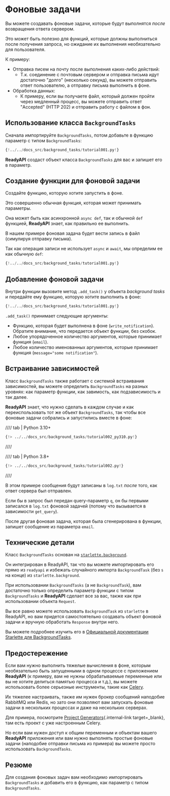# Фоновые задачи

Вы можете создавать фоновые задачи, которые будут выполнятся *после* возвращения ответа сервером.

Это может быть полезно для функций, которые должны выполниться после получения запроса, но ожидание их выполнения необязательно для пользователя.

К примеру:

* Отправка писем на почту после выполнения каких-либо действий:
    * Т.к. соединение с почтовым сервером и отправка письма идут достаточно "долго" (несколько секунд), вы можете отправить ответ пользователю, а отправку письма выполнить в фоне.
* Обработка данных:
    * К примеру, если вы получаете файл, который должен пройти через медленный процесс, вы можете отправить ответ "Accepted" (HTTP 202) и отправить работу с файлом в фон.

## Использование класса `BackgroundTasks`

Сначала импортируйте `BackgroundTasks`, потом добавьте в функцию параметр с типом `BackgroundTasks`:

```Python hl_lines="1  13"
{!../../docs_src/background_tasks/tutorial001.py!}
```

**ReadyAPI** создаст объект класса `BackgroundTasks` для вас и запишет его в параметр.

## Создание функции для фоновой задачи

Создайте функцию, которую хотите запустить в фоне.

Это совершенно обычная функция, которая может принимать параметры.

Она может быть как асинхронной `async def`, так и обычной `def` функцией, **ReadyAPI** знает, как правильно ее выполнить.

В нашем примере фоновая задача будет вести запись в файл (симулируя отправку письма).

Так как операция записи не использует `async` и `await`, мы определим ее как обычную `def`:

```Python hl_lines="6-9"
{!../../docs_src/background_tasks/tutorial001.py!}
```

## Добавление фоновой задачи

Внутри функции вызовите метод `.add_task()` у объекта *background tasks* и передайте ему функцию, которую хотите выполнить в фоне:

```Python hl_lines="14"
{!../../docs_src/background_tasks/tutorial001.py!}
```

`.add_task()` принимает следующие аргументы:

* Функцию, которая будет выполнена в фоне (`write_notification`). Обратите внимание, что передается объект функции, без скобок.
* Любое упорядоченное количество аргументов, которые принимает функция (`email`).
* Любое количество именованных аргументов, которые принимает функция (`message="some notification"`).

## Встраивание зависимостей

Класс `BackgroundTasks` также работает с системой встраивания зависимостей, вы можете определить `BackgroundTasks` на разных уровнях: как параметр функции, как завимость, как подзависимость и так далее.

**ReadyAPI** знает, что нужно сделать в каждом случае и как переиспользовать тот же объект `BackgroundTasks`, так чтобы все фоновые задачи собрались и запустились вместе в фоне:

//// tab | Python 3.10+

```Python hl_lines="11  13  20  23"
{!> ../../docs_src/background_tasks/tutorial002_py310.py!}
```

////

//// tab | Python 3.8+

```Python hl_lines="13  15  22  25"
{!> ../../docs_src/background_tasks/tutorial002.py!}
```

////

В этом примере сообщения будут записаны в `log.txt` *после* того, как ответ сервера был отправлен.

Если бы в запрос был передан query-параметр `q`, он бы первыми записался в `log.txt` фоновой задачей (потому что вызывается в зависимости `get_query`).

После другая фоновая задача, которая была сгенерирована в функции, запишет сообщение из параметра `email`.

## Технические детали

Класс `BackgroundTasks` основан на <a href="https://www.starlette.io/background/" class="external-link" target="_blank">`starlette.background`</a>.

Он интегрирован в ReadyAPI, так что вы можете импортировать его прямо из `readyapi` и избежать случайного импорта `BackgroundTask` (без `s` на конце) из `starlette.background`.

При использовании `BackgroundTasks` (а не `BackgroundTask`), вам достаточно только определить параметр функции с типом `BackgroundTasks` и **ReadyAPI** сделает все за вас, также как при использовании объекта `Request`.

Вы все равно можете использовать `BackgroundTask` из `starlette` в ReadyAPI, но вам придется самостоятельно создавать объект фоновой задачи и вручную обработать `Response` внутри него.

Вы можете подробнее изучить его в <a href="https://www.starlette.io/background/" class="external-link" target="_blank">Официальной документации Starlette для BackgroundTasks</a>.

## Предостережение

Если вам нужно выполнить тяжелые вычисления в фоне, которым необязательно быть запущенными в одном процессе с приложением **ReadyAPI** (к примеру, вам не нужны обрабатываемые переменные или вы не хотите делиться памятью процесса и т.д.), вы можете использовать более серьезные инструменты, такие как <a href="https://docs.celeryproject.org" class="external-link" target="_blank">Celery</a>.

Их тяжелее настраивать, также им нужен брокер сообщений наподобие RabbitMQ или Redis, но зато они позволяют вам запускать фоновые задачи в нескольких процессах и даже на нескольких серверах.

Для примера, посмотрите [Project Generators](../project-generation.md){.internal-link target=_blank}, там есть проект с уже настроенным Celery.

Но если вам нужен доступ к общим переменным и объектам вашего **ReadyAPI** приложения или вам нужно выполнять простые фоновые задачи (наподобие отправки письма из примера) вы можете просто использовать `BackgroundTasks`.

## Резюме

Для создания фоновых задач вам необходимо импортировать `BackgroundTasks` и добавить его в функцию, как параметр с типом `BackgroundTasks`.
